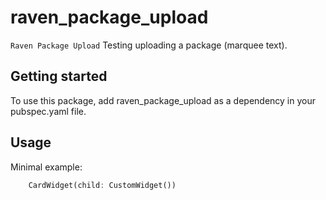 # raven_package_upload

`Raven Package Upload` Testing uploading a package (marquee text).

## Getting started

To use this package, add raven_package_upload as a dependency in your pubspec.yaml file.

## Usage

Minimal example:

```dart
    CardWidget(child: CustomWidget())
```
